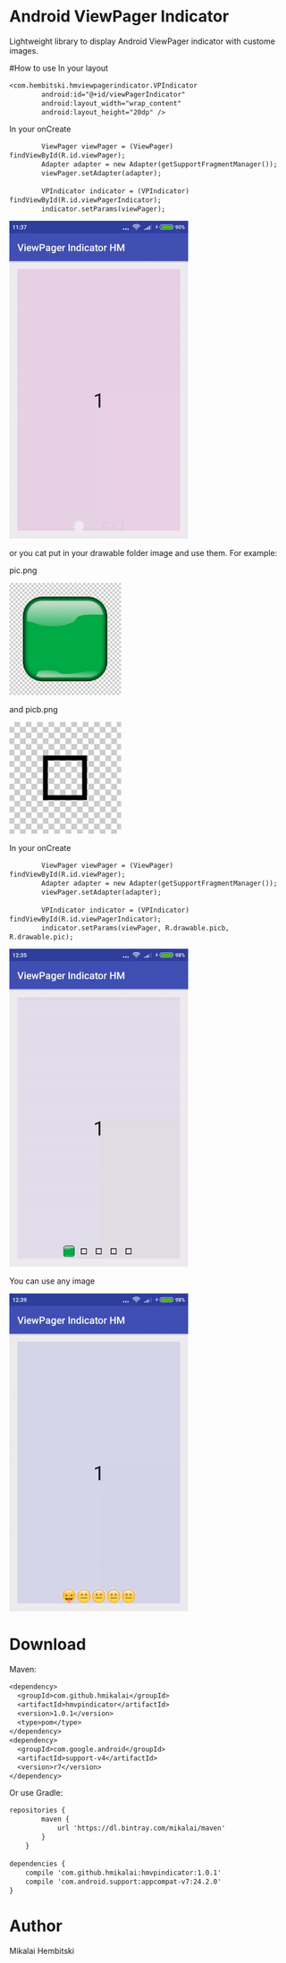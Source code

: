 # Android ViewPager Indicator
Lightweight library to display Android ViewPager indicator with custome images.

#How to use
In your layout
```
<com.hembitski.hmviewpagerindicator.VPIndicator
        android:id="@+id/viewPagerIndicator"
        android:layout_width="wrap_content"
        android:layout_height="20dp" />
```
In your onCreate
```
        ViewPager viewPager = (ViewPager) findViewById(R.id.viewPager);
        Adapter adapter = new Adapter(getSupportFragmentManager());
        viewPager.setAdapter(adapter);

        VPIndicator indicator = (VPIndicator) findViewById(R.id.viewPagerIndicator);
        indicator.setParams(viewPager);
```

![default](default.gif)

or you cat put in your drawable folder image and use them. For example:

pic.png

![exPic.png](exPic.png)

 and picb.png
 
 ![exPicb.png](exPicb.png)
 
In your onCreate

```
        ViewPager viewPager = (ViewPager) findViewById(R.id.viewPager);
        Adapter adapter = new Adapter(getSupportFragmentManager());
        viewPager.setAdapter(adapter);

        VPIndicator indicator = (VPIndicator) findViewById(R.id.viewPagerIndicator);
        indicator.setParams(viewPager, R.drawable.picb, R.drawable.pic);
```

 ![custome1.gif](custome1.gif)
 
 You can use any image
 
 ![custome2.gif](custome2.gif)

# Download
Maven:
```
<dependency>
  <groupId>com.github.hmikalai</groupId>
  <artifactId>hmvpindicator</artifactId>
  <version>1.0.1</version>
  <type>pom</type>
</dependency>
<dependency>
  <groupId>com.google.android</groupId>
  <artifactId>support-v4</artifactId>
  <version>r7</version>
</dependency>
```

Or use Gradle:
```
repositories {
        maven {
            url 'https://dl.bintray.com/mikalai/maven'
        }
    }
    
dependencies {
    compile 'com.github.hmikalai:hmvpindicator:1.0.1'
    compile 'com.android.support:appcompat-v7:24.2.0'
}
```

# Author
Mikalai Hembitski
